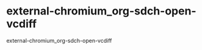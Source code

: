 external-chromium_org-sdch-open-vcdiff
======================================

external-chromium_org-sdch-open-vcdiff
